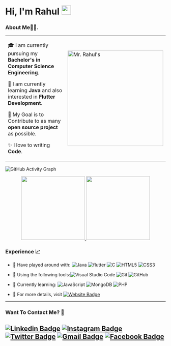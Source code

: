 
# Hi, I'm Rahul <img src="https://github.com/TheDudeThatCode/TheDudeThatCode/blob/master/Assets/Hi.gif" width="29px">
### About Me🧑‍💻.
<table>
<tr>
  <td valign="center">
  
  🎓 I am currently pursuing my **Bachelor's in Computer Science Engineering**.                                
  
  🌱 I am currently learning **Java** and also interested in **Flutter Development**.
    
   🎯 My Goal is to Contribute to as many **open source project** as possible.
   
   ✨ I love to writing **Code**.
    
<td >
    <a><img src="https://instagram.fraj7-1.fna.fbcdn.net/v/t51.2885-19/s320x320/272884344_465378245239937_205978573371254323_n.jpg?_nc_ht=instagram.fraj7-1.fna.fbcdn.net&_nc_cat=105&_nc_ohc=GOSBu4ViQcoAX969kZM&tn=0o65SfFBZzjRb4Go&edm=ABfd0MgBAAAA&ccb=7-4&oh=00_AT8I9gL-nBfOK4Fks4CjmflQIrxQV6QarQgnU9nQgaAcqA&oe=620C5A26&_nc_sid=7bff83" width="300" alt="Mr. Rahul's"/></a>
  </td>
</tr>
</table>

![GitHub Activity Graph](https://activity-graph.herokuapp.com/graph?username=RahuII&theme=dracula&hide_border=true)


<p align="center">
<a href="https://github.com/RahuII">
  

  <img height="200rem" src="https://github-readme-stats.vercel.app/api?username=RahuII&show_icons=true&theme=algolia&include_all_commits=true&count_private=true"/>
  <img height ="200rem" src="https://github-readme-stats.vercel.app/api/top-langs/?username=RahuII&theme=algolia"/>
</a>
</p>



### Experience 📈

- 🔭 Have played around with: ![Java](https://img.shields.io/badge/-Java-red?style=plastic&logo=java&logoColor=white) ![flutter](https://img.shields.io/badge/-Flutter-purple?style=plastic&logo=Flutter) ![C](https://img.shields.io/badge/-A8B9CC?style=plastic&logo=C) ![HTML5](https://img.shields.io/badge/-HTML5-E34F26?style=plastic&logo=html5&logoColor=white) ![CSS3](https://img.shields.io/badge/-CSS3-1572B6?style=plastic&logo=css3) 

- 🔧 Using the following tools:![Visual Studio Code](https://img.shields.io/badge/-VS_Code-blue?style=plastic&logo=visual-studio-code) ![Git](https://img.shields.io/badge/-Git-orange?style=plastic&logo=git&logoColor=white) ![GitHub](https://img.shields.io/badge/-GitHub-purple?style=plastic&logo=github)

- 🌱 Currently learning:  ![JavaScript](https://img.shields.io/badge/-JavaScript-purple?style=plastic&logo=javascript) ![MongoDB](https://img.shields.io/badge/-MongoDB-white?style=plastic&logo=mongodb) ![PHP](https://img.shields.io/badge/-PHP-black?style=plastic&amp;logo=php&amp;logoColor=white)

- 📜 For more details, visit [![Website Badge](https://img.shields.io/badge/-My_Website-blue?style=plastic&logo=Website&logoColor=white)](https://oberai.dev)

---

### Want To Contact Me? 📱

[![Linkedin Badge](https://img.shields.io/badge/-Rahul_Kumar-blue?style=plastic&logo=Linkedin&logoColor=white&link=www.linkedin.com/in/rahul-kumar-4497511b6/)](https://www.linkedin.com/in/rahul-kumar-4497511b6/)
[![Instagram Badge](https://img.shields.io/badge/-rahul_kr.yadav-purple?style=plastic&logo=instagram&logoColor=white&link=https://instagram.com/adityaoberai1/)](https://www.instagram.com/rahul_kr.yadav/)
[![Twitter Badge](https://img.shields.io/badge/-rahuI_kr-blue?style=plastic&logo=Twitter&logoColor=white&link=https://twitter.com/rahuI_kr/)](https://twitter.com/rahuI_kr/)
[![Gmail Badge](https://img.shields.io/badge/r1303yadav@gmail.com-white?style=plastic&logo=Gmail&logoColor=&link=mailto:r1303yadav@gmail.com)](mailto:r1303yadav@gmail.com)
[![Facebook Badge](https://img.shields.io/badge/-Rahul_Kumar-blue?style=plastic&logo=Facebook&logoColor=white&link=https://www.facebook.com/r1303yadav)](https://www.facebook.com/r1303yadav)
---

